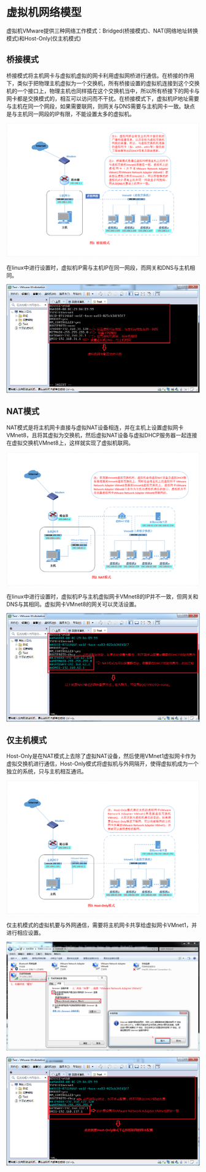 # 虚拟机网络模型

虚拟机VMware提供三种网络工作模式：Bridged(桥接模式)、NAT(网络地址转换模式)和Host-Only(仅主机模式)  

## 桥接模式

桥接模式将主机网卡与虚拟机虚拟的网卡利用虚拟网桥进行通信。在桥接的作用下，类似于把物理主机虚拟为一个交换机，所有桥接设置的虚拟机连接到这个交换机的一个接口上，物理主机也同样插在这个交换机当中，所以所有桥接下的网卡与网卡都是交换模式的，相互可以访问而不干扰。在桥接模式下，虚拟机IP地址需要与主机在同一个网段，如果需要联网，则网关与DNS需要与主机网卡一致。缺点是与主机同一网段的IP有限，不能设置太多的虚拟机。

![fig1](./Bridged.jpg)

在linux中进行设置时，虚拟机IP需与主机IP在同一网段，而网关和DNS与主机相同。

![fig2](./fig2.jpg)

## NAT模式



NAT模式是将主机网卡直接与虚拟NAT设备相连，并在主机上设置虚拟网卡VMnet8，且将其虚拟为交换机，然后虚拟NAT设备与虚拟DHCP服务器一起连接在虚拟交换机VMnet8上，这样就实现了虚拟机联网。

![NAT](./NAT.jpg)

在linux中进行设置时，虚拟机IP与主机虚拟网卡VMnet8的IP并不一致，但网关和DNS与其相同。虚拟网卡VMnet8的网关可以灵活设置。

![fig4](./fig4.jpg)

## 仅主机模式

Host-Only是在NAT模式上去除了虚拟NAT设备，然后使用VMnet1虚拟网卡作为虚拟交换机进行通信，Host-Only模式将虚拟机与外网隔开，使得虚拟机成为一个独立的系统，只与主机相互通讯。

![HOST](./Host-Only.jpg)

仅主机模式的虚拟机要与外网通信，需要将主机网卡共享给虚拟网卡VMnet1，并进行相应设置。

![fig6](./fig6.jpg)

![fig7](./fig7.jpg)